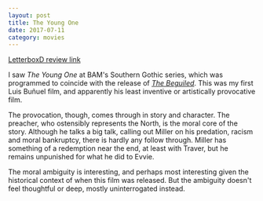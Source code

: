 ```yaml
---
layout: post
title: The Young One 
date: 2017-07-11
category: movies
---
```

 
[LetterboxD review link](https://letterboxd.com/samarthbhaskar/film/the-young-one/)

I saw <em>The Young One</em> at BAM's Southern Gothic series, which was programmed to coincide with the release of <em><a href="https://letterboxd.com/samarthbhaskar/film/the-beguiled-2017/">The Beguiled</a></em>. This was my first Luis Buñuel film, and apparently his least inventive or artistically provocative film. 

The provocation, though, comes through in story and character. The preacher, who ostensibly represents the North, is the moral core of the story. Although he talks a big talk, calling out Miller on his predation, racism and moral bankruptcy, there is hardly any follow through. Miller has something of a redemption near the end, at least with Traver, but he remains unpunished for what he did to Evvie. 

The moral ambiguity is interesting, and perhaps most interesting given the historical context of when this film was released. But the ambiguity doesn't feel thoughtful or deep, mostly uninterrogated instead.